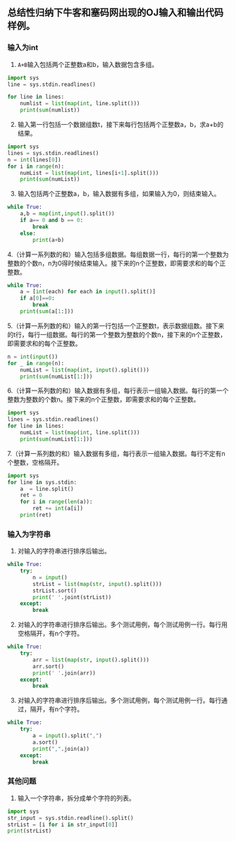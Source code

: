 ## 总结性归纳下牛客和塞码网出现的OJ输入和输出代码样例。
### 输入为int
1. ```A+B```输入包括两个正整数a和b，输入数据包含多组。
```python
import sys
line = sys.stdin.readlines()

for line in lines:
    numlist = list(map(int, line.split()))
    print(sum(numlist))
```  

2. 输入第一行包括一个数据组数t，接下来每行包括两个正整数a，b，求a+b的结果。
```python
import sys
lines = sys.stdin.readlines()
n = int(lines[0])
for i in range(n):
    numList = list(map(int, lines[i+1].split()))
    print(sum(numList))
```
3. 输入包括两个正整数a，b，输入数据有多组，如果输入为0，则结束输入。
```python
while True:
    a,b = map(int,input().split())
    if a== 0 and b == 0:
        break
    else:
        print(a+b)

```
4.（计算一系列数的和）输入包括多组数据。每组数据一行，每行的第一个整数为整数的个数n，n为0得时候结束输入。接下来的n个正整数，即需要求和的每个正整数。
```python
while True:
    a = [int(each) for each in input().split()]
    if a[0]==0:
        break
    print(sum(a[1:]))
```
5.（计算一系列数的和）输入的第一行包括一个正整数t，表示数据组数。接下来的t行，每行一组数据。每行的第一个整数为整数的个数n，接下来的n个正整数，即需要求和的每个正整数。
```python
n = int(input())
for _ in range(n):
    numList = list(map(int, input().split()))
    print(sum(numList[1:]))
```
6.（计算一系列数的和）输入数据有多组，每行表示一组输入数据。每行的第一个整数为整数的个数n。接下来的n个正整数，即需要求和的每个正整数。
```python
import sys
lines = sys.stdin.readlines()
for line in lines:
    numList = list(map(int, line.split()))
    print(sum(numList[1:]))
```
7.（计算一系列数的和）输入数据有多组，每行表示一组输入数据。每行不定有n个整数，空格隔开。
```python
import sys
for line in sys.stdin:
    a  = line.split()
    ret = 0
    for i in range(len(a)):
        ret += int(a[i])
    print(ret)
```

### 输入为字符串
1. 对输入的字符串进行排序后输出。
```python
while True:
    try:
        n = input()
        strList = list(map(str, input().split()))
        strList.sort()
        print(' '.joint(strList))
    except:
        break
```
2. 对输入的字符串进行排序后输出。多个测试用例，每个测试用例一行。每行用空格隔开，有n个字符。
```python
while True:
    try:
        arr = list(map(str, input().split()))
        arr.sort()
        print(' '.join(arr))
    except:
        break
```
3. 对输入的字符串进行排序后输出。多个测试用例，每个测试用例一行。每行通过，隔开，有n个字符。
```python
while True:
    try:
        a = input().split(",")
        a.sort()
        print(",".join(a))
    except:
        break
```

### 其他问题
1. 输入一个字符串，拆分成单个字符的列表。
```python
import sys
str_input = sys.stdin.readline().split()
strList = [i for i in str_input[0]]
print(strList)
```
